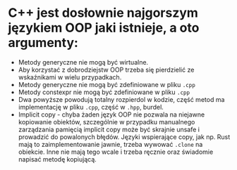 # C++ jest dosłownie najgorszym językiem OOP jaki istnieje, a oto argumenty:

- Metody generyczne nie mogą być wirtualne.
- Aby korzystać z dobrodziejstw OOP trzeba się pierdzielić ze wskaźnikami w wielu przypadkach.
- Metody generyczne nie mogą być zdefiniowane w pliku `.cpp`
- Metody constexpr nie mogą być zdefiniowane w pliku `.cpp`
- Dwa powyższe powodują totalny rozpierdol w kodzie, część metod ma implementację w pliku `.cpp`, część w `.hpp`, burdel.
- Implicit copy - chyba żaden język OOP nie pozwala na niejawne kopiowanie obiektów, szczególnie w przypadku manualnego zarządzania pamięcią implicit copy może być skrajnie unsafe i prowadzić do powalonych błędów. Języki wspierające copy, jak np. Rust mają to zaimplementowanie jawnie, trzeba wywować `.clone` na obiekcie. Inne nie mają tego wcale i trzeba ręcznie oraz świadomie napisać metodę kopiującą.

